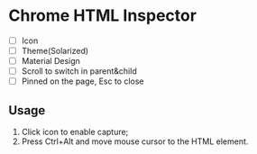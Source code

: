 # Chrome HTML Inspector

- [ ] Icon
- [ ] Theme(Solarized)
- [ ] Material Design
- [ ] Scroll to switch in parent&child
- [ ] Pinned on the page, Esc to close

## Usage

  1. Click icon to enable capture;
  1. Press Ctrl+Alt and move mouse cursor to the HTML element.
